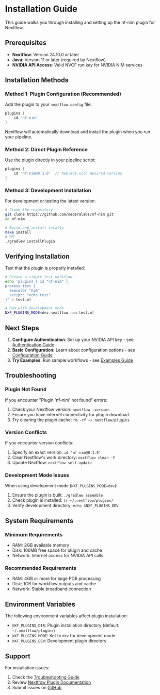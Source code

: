 # Installation Guide

This guide walks you through installing and setting up the nf-nim plugin for Nextflow.

## Prerequisites

- **Nextflow**: Version 24.10.0 or later
- **Java**: Version 11 or later (required by Nextflow)
- **NVIDIA API Access**: Valid NVCF run key for NVIDIA NIM services

## Installation Methods

### Method 1: Plugin Configuration (Recommended)

Add the plugin to your `nextflow.config` file:

```groovy
plugins {
    id 'nf-nim'
}
```

Nextflow will automatically download and install the plugin when you run your pipeline.

### Method 2: Direct Plugin Reference

Use the plugin directly in your pipeline script:

```groovy
plugins {
    id 'nf-nim@0.1.0'  // Replace with desired version
}
```

### Method 3: Development Installation

For development or testing the latest version:

```bash
# Clone the repository
git clone https://github.com/seqeralabs/nf-nim.git
cd nf-nim

# Build and install locally
make install
# OR
./gradlew installPlugin
```

## Verifying Installation

Test that the plugin is properly installed:

```bash
# Create a simple test workflow
echo 'plugins { id "nf-nim" }
process test { 
  executor "nim"
  script: "echo test"
}' > test.nf

# Run with development mode
NXF_PLUGINS_MODE=dev nextflow run test.nf
```

## Next Steps

1. **Configure Authentication**: Set up your NVIDIA API key - see [Authentication Guide](authentication.md)
2. **Basic Configuration**: Learn about configuration options - see [Configuration Guide](configuration.md)
3. **Try Examples**: Run sample workflows - see [Examples Guide](examples.md)

## Troubleshooting

### Plugin Not Found

If you encounter "Plugin 'nf-nim' not found" errors:

1. Check your Nextflow version: `nextflow -version`
2. Ensure you have internet connectivity for plugin download
3. Try clearing the plugin cache: `rm -rf ~/.nextflow/plugins`

### Version Conflicts

If you encounter version conflicts:

1. Specify an exact version: `id 'nf-nim@0.1.0'`
2. Clear Nextflow's work directory: `nextflow clean -f`
3. Update Nextflow: `nextflow self-update`

### Development Mode Issues

When using development mode (`NXF_PLUGINS_MODE=dev`):

1. Ensure the plugin is built: `./gradlew assemble`
2. Check plugin is installed: `ls ~/.nextflow/plugins/`
3. Verify development directory: `echo $NXF_PLUGINS_DEV`

## System Requirements

### Minimum Requirements
- RAM: 2GB available memory
- Disk: 100MB free space for plugin and cache
- Network: Internet access for NVIDIA API calls

### Recommended Requirements
- RAM: 4GB or more for large PDB processing
- Disk: 1GB for workflow outputs and cache
- Network: Stable broadband connection

## Environment Variables

The following environment variables affect plugin installation:

- `NXF_PLUGINS_DIR`: Plugin installation directory (default: `~/.nextflow/plugins`)
- `NXF_PLUGINS_MODE`: Set to `dev` for development mode
- `NXF_PLUGINS_DEV`: Development plugin directory

## Support

For installation issues:

1. Check the [Troubleshooting Guide](troubleshooting.md)
2. Review [Nextflow Plugin Documentation](https://www.nextflow.io/docs/latest/plugins.html)
3. Submit issues on [GitHub](https://github.com/seqeralabs/nf-nim/issues)
